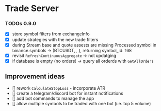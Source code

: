 # Trade Server

### TODOs 0.9.0
* [x] store symbol filters from exchangeInfo
* [x] update strategies with the new trade filters
* [x] during Stream base and quote assests are missing
     Processed symbol in binance.symbols -> (BTCUSDT, , ), returning symbol_id: 168
* [x] revisit `RefreshContinuousAggregate` -> not updatging
* [x] if database is empty (no orders) -> query all orderds with `GetAllOrders`

## Improvement ideas
* [] rework `CalculateStopLoss` - incorporate ATR
* [] create a telegram/discord bot for instant notifications
* [] add bot commands to manage the app
* [] allow multiple symbols to be traded with one bot (i.e. top 5 volume)
